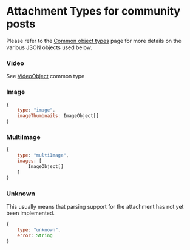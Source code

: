 # Attachment Types for community posts

Please refer to the [Common object types](./common_types.md) page for more details on the various JSON objects used below.


### Video
See [VideoObject](./common_types.md#videoobject) common type

### Image

```javascript
{
    type: "image".
    imageThumbnails: ImageObject[]
}
```

### MultiImage

```javascript
{
    type: "multiImage",
    images: [
        ImageObject[]
    ]
}
```

### Unknown

This usually means that parsing support for the attachment has not yet been implemented.

```javascript
{
    type: "unknown",
    error: String
}
```